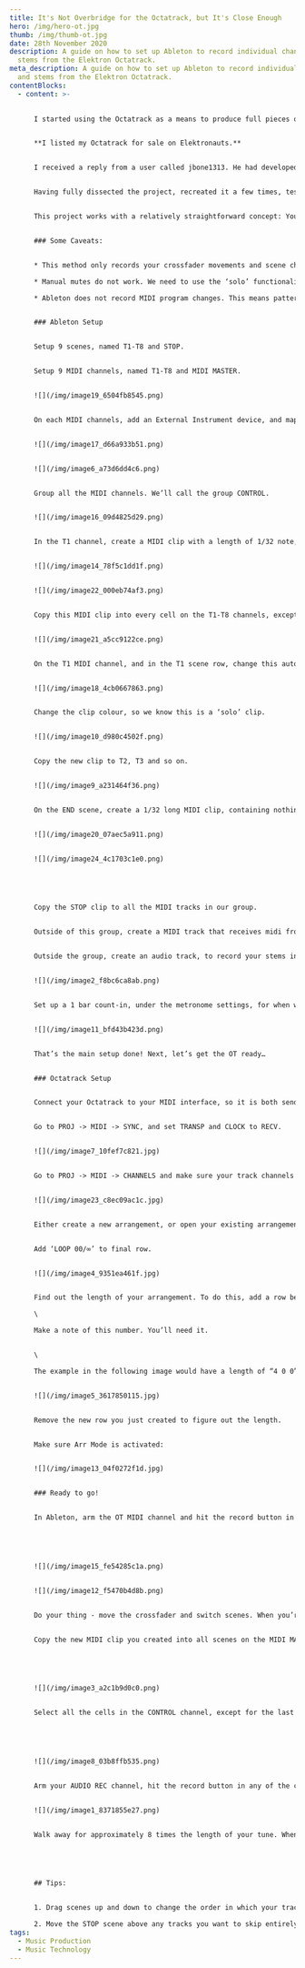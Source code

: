 ```yaml
---
title: It's Not Overbridge for the Octatrack, but It's Close Enough
hero: /img/hero-ot.jpg
thumb: /img/thumb-ot.jpg
date: 28th November 2020
description: A guide on how to set up Ableton to record individual channels and
  stems from the Elektron Octatrack.
meta_description: A guide on how to set up Ableton to record individual channels
  and stems from the Elektron Octatrack.
contentBlocks:
  - content: >-
      

      I started using the Octatrack as a means to produce full pieces of music without a computer. After 6 months invested, I was in love with my new creative process, but completely unable to finish a track. After years producing drum & bass music for label releases, and spending months on complex mixes with long FX chains, buses, and convoluted compression set ups, I found I was stuck with only what I could achieve inside the Octatrack. No mixdown, no sidechains, no buses, no polished, finished track at the end of the process. Nothing I would be happy to release.


      **I listed my Octatrack for sale on Elektronauts.**


      I received a reply from a user called jbone1313. He had developed an Ableton template based around a series of MIDI clips and automations that he told me could solve this problem, yielding full stems for all the tracks in my project, including crossfader movements and scene changes. He even provided me with a prototype project file.


      Having fully dissected the project, recreated it a few times, tested thoroughly, I decided to document how it works so that it can be of use to others.


      This project works with a relatively straightforward concept: You perform a song once, while Ableton records all the midi data for your crossfader movements and scene changes to a MIDI clip. Then, you enter a couple of values in a couple of places, hit play and walk away. When you come back, you’ll have an audio file containing individual stems for all the tracks from your Octatrack. 


      ### Some Caveats:


      * This method only records your crossfader movements and scene changes. If you want your performance to include things like encoder movements or live-played trigs, you’ll have to do some extra work. I won’t cover that stuff here, but I can give you an idea of how to do it (individual midi tracks for each OT track, multiple armed channels etc).

      * Manual mutes do not work. We need to use the ‘solo’ functionality to bounce each track out individually, and this overrides track mutes. However, arrangement mutes do work, so if you want to use mutes as part of your performance, you’ll need to use them within the arranger, and not on-the-fly. You can also just edit the audio clips at the end if you prefer.

      * Ableton does not record MIDI program changes. This means pattern changes don’t work either. You’ll need to use arranger mode for this too.


      ### Ableton Setup


      Setup 9 scenes, named T1-T8 and STOP.


      Setup 9 MIDI channels, named T1-T8 and MIDI MASTER.


      ![](/img/image19_6504fb8545.png)


      On each MIDI channels, add an External Instrument device, and map each to the correct midi channel for its respective track. By default, the tracks are on channels 1-8. For the MIDI MASTER channel, use the same MIDI channel that the T1 channel uses. 


      ![](/img/image17_d66a933b51.png)


      ![](/img/image6_a73d6dd4c6.png)


      Group all the MIDI channels. We’ll call the group CONTROL. 


      ![](/img/image16_09d4825d29.png)


      In the T1 channel, create a MIDI clip with a length of 1/32 note, and add an automation on MIDI CC 50, setting a value of 0. 


      ![](/img/image14_78f5c1dd1f.png)


      ![](/img/image22_000eb74af3.png)


      Copy this MIDI clip into every cell on the T1-T8 channels, except for the final STOP scene. 


      ![](/img/image21_a5cc9122ce.png)


      On the T1 MIDI channel, and in the T1 scene row, change this automation to a value of >1, with a slope leading up to 127. We should be able to set this to 127 and leave it at that, but I found that sometimes due to latency it may miss this very first automation. The slope means that it’s constantly receiving new values until we hit the 127 point, so it’ll solo the track as soon as it’s able to do so.


      ![](/img/image18_4cb0667863.png)


      Change the clip colour, so we know this is a ‘solo’ clip.


      ![](/img/image10_d980c4502f.png)


      Copy the new clip to T2, T3 and so on.


      ![](/img/image9_a231464f36.png)


      On the END scene, create a 1/32 long MIDI clip, containing nothing but a single A0 note. Let’s give this clip a new colour as well, so we know it’s our ‘stop’ clip.


      ![](/img/image20_07aec5a911.png)


      ![](/img/image24_4c1703c1e0.png)


       


      Copy the STOP clip to all the MIDI tracks in our group.


      Outside of this group, create a MIDI track that receives midi from the Octatrack, on the same MIDI channel as T1. This is your master MIDI track, in which you will record your performance.


      Outside the group, create an audio track, to record your stems into, make sure this is set to receive audio from the correct input. We’ll call this track AUDIO REC.


      ![](/img/image2_f8bc6ca8ab.png)


      Set up a 1 bar count-in, under the metronome settings, for when we want to record. You will need this later.


      ![](/img/image11_bfd43b423d.png)


      That’s the main setup done! Next, let’s get the OT ready…


      ### Octatrack Setup


      Connect your Octatrack to your MIDI interface, so it is both sending and receiving MIDI from your computer.


      Go to PROJ -> MIDI -> SYNC, and set TRANSP and CLOCK to RECV.


      ![](/img/image7_10fef7c821.jpg)


      Go to PROJ -> MIDI -> CHANNELS and make sure your track channels match those that are set in Ableton


      ![](/img/image23_c8ec09ac1c.jpg)


      Either create a new arrangement, or open your existing arrangement. For my test, I’m just using a simple, 64 step pattern (4 bars).


      Add ‘LOOP 00/∞’ to final row.


      ![](/img/image4_9351ea461f.jpg)


      Find out the length of your arrangement. To do this, add a row before the LOOP, select the left-most column, press YES, and read the text in the header. The text consists of three numbers, representing bars, beats and sixteenths, respectively. This is the starting measure for the extra row you just added. To calculate the length of the arrangement up until this beat, simply reduce this number appropriately. For example, if the starting measure of the new row is “73 1 1”, the length of the arrangement up until that point must be 72 bars. The means the actual length of your arrangement is “72 0 0”. \

      \

      Make a note of this number. You’ll need it.


      \

      The example in the following image would have a length of “4 0 0”.


      ![](/img/image5_3617850115.jpg)


      Remove the new row you just created to figure out the length.


      Make sure Arr Mode is activated:


      ![](/img/image13_04f0272f1d.jpg)


      ### Ready to go!


      In Ableton, arm the OT MIDI channel and hit the record button in any of the cells. After the 1-bar count-in we set up previously, your Octatrack should start playing through your arrangement.


       


      ![](/img/image15_fe54285c1a.png)


      ![](/img/image12_f5470b4d8b.png)


      Do your thing - move the crossfader and switch scenes. When you’re done, just stop the recording in Ableton.


      Copy the new MIDI clip you created into all scenes on the MIDI MASTER channel.


       


      ![](/img/image3_a2c1b9d0c0.png)


      Select all the cells in the CONTROL channel, except for the last one, corresponding to the STOP scene. Open the Launch Box by clicking the first of the three circles at the bottom of the Clip View. Set the Follow Action Time to the number of bars in your Octatrack arrangement (we figured this out in step 6), and set Follow Action A to ‘Next’, as illustrated below:


       


      ![](/img/image8_03b8ffb535.png)


      Arm your AUDIO REC channel, hit the record button in any of the cells, and before the count-in finishes, hit the play button on the first row in your CONTROL track.


      ![](/img/image1_8371855e27.png)


      Walk away for approximately 8 times the length of your tune. When you come back, you’ll have an audio clip in the AUDIO REC track, which contains stems for each individual track!


       


      ## Tips:


      1. Drag scenes up and down to change the order in which your tracks are recorded

      2. Move the STOP scene above any tracks you want to skip entirely
tags:
  - Music Production
  - Music Technology
---
```


